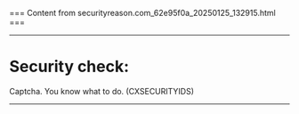 === Content from securityreason.com_62e95f0a_20250125_132915.html ===


---

# Security check:

Captcha. You know what to do. (CXSECURITYIDS)

---


